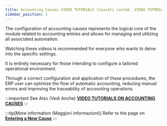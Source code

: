 ```yaml
---
title: Accounting Causes VIDEO TUTORIALS (Causali contab. VIDEO TUTORIALS)
sidebar_position: 1
---
```


The configuration of accounting causes represents the logical core of the module related to accounting entries and allows for managing and utilizing all associated automation.

Watching these videos is recommended for everyone who wants to delve into the specific settings.

It is entirely necessary for those intending to configure a tailored operational environment.

Through a correct configuration and application of these procedures, the ERP user can optimize the flow of automatic accounting, reducing manual errors and improving the traceability of accounting operations.


:::important See Also (Vedi Anche)
[**VIDEO TUTORIALS ON ACCOUNTING CAUSES**](/docs/video/finance/intro)
:::

:::tip[More information (Maggiori informazioni)]
Refer to the page on [**Entering a New Cause**](/docs/configurations/tables/finance/ledger-records-templates/insert-ledger-records-templates)
:::